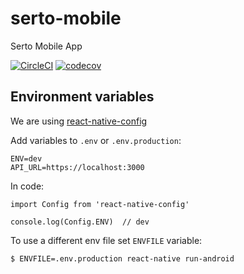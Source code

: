 # serto-mobile

Serto Mobile App

[![CircleCI](https://circleci.com/gh/uport-project/serto-mobile/tree/master.svg?style=svg&circle-token=20f8c7ddb44368e4eaa3cf5219a605c431384831)](https://circleci.com/gh/uport-project/serto-mobile/tree/master)
[![codecov](https://codecov.io/gh/uport-project/serto-mobile/branch/master/graph/badge.svg?token=ClBiPSu9Wu)](https://codecov.io/gh/uport-project/serto-mobile)

## Environment variables

We are using [react-native-config](https://github.com/luggit/react-native-config)

Add variables to `.env` or `.env.production`:

```
ENV=dev
API_URL=https://localhost:3000
```

In code:

```
import Config from 'react-native-config'

console.log(Config.ENV)  // dev
```

To use a different env file set `ENVFILE` variable:

```
$ ENVFILE=.env.production react-native run-android
```